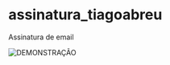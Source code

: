 # assinatura_tiagoabreu
Assinatura de email

![DEMONSTRAÇÃO](https://assinatura-tiagoabreu.vercel.app/)